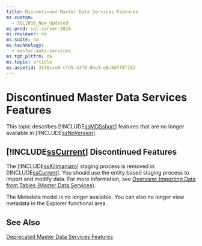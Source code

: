```yaml
---
title: Discontinued Master Data Services Features
ms.custom: 
  - SQL2016_New_Updated
ms.prod: sql-server-2016
ms.reviewer: na
ms.suite: na
ms.technology: 
  - master-data-services
ms.tgt_pltfrm: na
ms.topic: article
ms.assetid: 3236cce0-cfd9-43f8-8be3-e8c8dff8f162
---
```

# Discontinued Master Data Services Features
  This topic describes [!INCLUDE[ssMDSshort](../../Token/Other/ssMDSshort_md.md)] features that are no longer available in [!INCLUDE[ssNoVersion](../../Token/Other/ssNoVersion_md.md)].  
  
## [!INCLUDE[ssCurrent](../../Token/Other/ssCurrent_md.md)] Discontinued Features  
 The [!INCLUDE[ssKilimanjaro](../../Token/Other/ssKilimanjaro_md.md)] staging process is removed in [!INCLUDE[ssCurrent](../../Token/Other/ssCurrent_md.md)]. You should use the entity based staging process to import and modify data. For more information, see [Overview: Importing Data from Tables &#40;Master Data Services&#41;](../Topic/Overview:%20Importing%20Data%20from%20Tables%20\(Master%20Data%20Services\).md).  
  
 The Metadata model is no longer available. You can also no longer view metadata in the Explorer functional area.  
  
## See Also  
 [Deprecated Master Data Services Features](../../Topics/TopicNameNotContainA/Deprecated-Master-Data-Services-Features.md)  
  
  